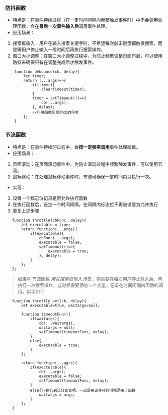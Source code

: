### 防抖函数
 * 特点是：在事件持续过程（在一定时间间隔内频繁触发事件时）中不会调用处理函数，会在**最后一次事件输入后**调用事件处理。
 * 应用场景：
 1. 搜索框输入：用户在输入搜索关键字时，不希望每次敲击键盘都触发搜索，而是等用户停止输入一段时间后再执行搜索操作。
 2. 窗口大小调整：在窗口大小调整过程中，为防止频繁调整页面布局，可以使用防抖来确保只有在调整完成后才触发事件。
```
    function debounce(cb, delay){
        let timer;
        return (...args)=>{
            if(timer){
                clearTimeout(timer);
            }
            timer = setTimeout(()=>{
                cb(...args);
            }, delay);
            //利用函数实现对cb的传参
        };
    }
```
### 节流函数
 * 特点是：在事件持续的过程中，会**按一定频率调用**事件处理函数。
 * 应用场景：
  1. 页面滚动：在页面滚动事件中，为防止滚动过程中频繁触发事件，可以使用节流。
  2. 鼠标移动：在处理鼠标移动事件时，节流可确保一定时间内只执行一次。
 * 实现：
  1. 设置一个标志位记录是否允许执行函数
  2. 在执行函数后，设定一个时间间隔，在间隔内标志位不再被设置为允许执行
  3. 重复上述步骤
 ```
    function throttle(cbFunc, delay){
        let executable = true;
        return function(...args){
            if(executable){
                cbFunc(...args);
                executable = false;
                setTimeout(()=>{
                    executable = true;
                }, delay);
            }
        };
    };
 ```
 > 如果将 节流函数 *用在搜索框输入* 场景，则需要在每次用户停止输入后，再执行一次搜索操作，这时候需要添加一个变量，记录在时间间隔内函数的调用，实现如下
 ```
    function throttle_ext(cb, delay){
        let executable=true, waitargs=null;

        function timeoutFun(){
            if(waitargs){
                cb(...waitargs);
                waitargs = null;
                setTimeout(timeoutFunc, delay);
            }
            else{
                executable = true;
            }
        };

        return function(...agrs){
            if(exectutable){
                cb(...args);
                executable = false;
                setTimeout(timeoutFunc, delay);
            }
            else{//执行到该分支表明，一定是在该等待的时候调用了函数
                waitargs = args;
            }
        };
    }
 ```